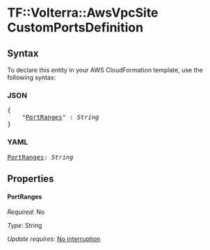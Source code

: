 # TF::Volterra::AwsVpcSite CustomPortsDefinition

## Syntax

To declare this entity in your AWS CloudFormation template, use the following syntax:

### JSON

<pre>
{
    "<a href="#portranges" title="PortRanges">PortRanges</a>" : <i>String</i>
}
</pre>

### YAML

<pre>
<a href="#portranges" title="PortRanges">PortRanges</a>: <i>String</i>
</pre>

## Properties

#### PortRanges

_Required_: No

_Type_: String

_Update requires_: [No interruption](https://docs.aws.amazon.com/AWSCloudFormation/latest/UserGuide/using-cfn-updating-stacks-update-behaviors.html#update-no-interrupt)

